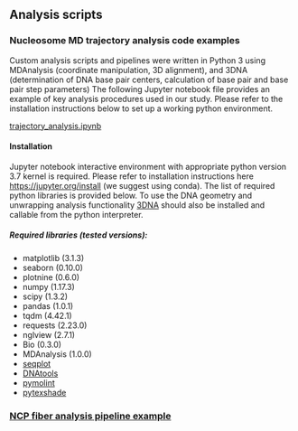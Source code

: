 ## Analysis scripts
### Nucleosome MD trajectory analysis code examples

Custom analysis scripts and pipelines were written in Python 3 using MDAnalysis (coordinate manipulation, 3D alignment), and 3DNA (determination of DNA base pair centers, calculation of base pair and base pair step parameters)
The following Jupyter notebook file provides an example of key analysis procedures used in our study. Please refer to the installation instructions below to set up a working python environment.

[trajectory_analysis.ipynb](https://nbviewer.jupyter.org/github/intbio/Armeev_et_al_2021/blob/main/analysis_scripts_examples/trajectory_analysis.ipynb)

#### Installation
Jupyter notebook interactive environment with appropriate python version 3.7 kernel is required. 
Please refer to installation instructions here https://jupyter.org/install (we suggest using conda).
The list of required python libraries is provided below. 
To use the DNA geometry and unwrapping analysis functionality [3DNA](https://x3dna.org/) should also be installed and callable from the python interpreter.
##### Required libraries (tested versions):
* matplotlib (3.1.3)
* seaborn (0.10.0)
* plotnine (0.6.0)
* numpy (1.17.3)
* scipy (1.3.2)
* pandas (1.0.1)
* tqdm (4.42.1)
* requests (2.23.0)
* nglview (2.7.1)
* Bio (0.3.0)
* MDAnalysis (1.0.0)
* [seqplot](https://github.com/intbio/seqplot)
* [DNAtools](https://github.com/intbio/DNAtools)
* [pymolint](https://github.com/intbio/pymolint)
* [pytexshade](https://github.com/intbio/pytexshade)

### [NCP fiber analysis pipeline example](https://nbviewer.jupyter.org/github/intbio/Armeev_et_al_2021/blob/main/analysis_scripts_examples/fiber_analysis.ipynb)
